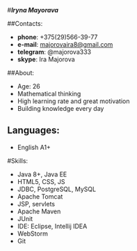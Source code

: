#**_Iryna Mayorava_**

##Contacts:
   * **phone**: +375(29)566-39-77
   * **e-mail**: majorovaira8@gmail.com
   * **telegram**: @majorova333
   * **skype**: Ira Majorova
   
##About: 
   * Age: 26
   * Mathematical thinking
   * High learning rate and great motivation
   * Building knowledge every day
   
## Languages: 
   * English A1+
   
#Skills: 
   * Java 8+, Java EE
   * HTML5, CSS, JS
   * JDBC, PostgreSQL, MySQL
   * Apache Tomcat
   * JSP, servlets
   * Apache Maven
   * JUnit
   * IDE: Eclipse, Intellij IDEA
   * WebStorm
   * Git
